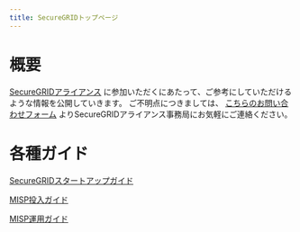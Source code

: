 ```yaml
---
title: SecureGRIDトップページ
---
```



# 概要

[SecureGRIDアライアンス](https://www.lac.co.jp/security/securegrid.html)
に参加いただくにあたって、ご参考にしていただけるような情報を公開していきます。
ご不明点につきましては、
[こちらのお問い合わせフォーム](https://krs.bz/lac/m/securegrid?_ga=2.137599600.1173151998.1640651755-16565361.1638256099&_fsi=8H1ssyw9)
よりSecureGRIDアライアンス事務局にお気軽にご連絡ください。


# 各種ガイド

[SecureGRIDスタートアップガイド](/guide/startup.md)

[MISP投入ガイド](/guide/misp-import.md)

[MISP運用ガイド](/guide/misp-operation.md)
